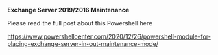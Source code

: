 **Exchange Server 2019/2016 Maintenance**

Please read the full post about this Powershell here

https://www.powershellcenter.com/2020/12/26/powershell-module-for-placing-exchange-server-in-out-maintenance-mode/


